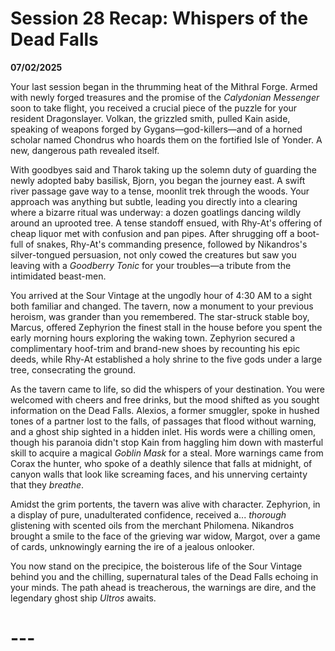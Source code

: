 # Session 28 Recap: Whispers of the Dead Falls

 **07/02/2025**

Your last session began in the thrumming heat of the Mithral Forge. Armed with newly forged treasures and the promise of the *Calydonian Messenger* soon to take flight, you received a crucial piece of the puzzle for your resident Dragonslayer. Volkan, the grizzled smith, pulled Kain aside, speaking of weapons forged by Gygans—god-killers—and of a horned scholar named Chondrus who hoards them on the fortified Isle of Yonder. A new, dangerous path revealed itself.

With goodbyes said and Tharok taking up the solemn duty of guarding the newly adopted baby basilisk, Bjorn, you began the journey east. A swift river passage gave way to a tense, moonlit trek through the woods. Your approach was anything but subtle, leading you directly into a clearing where a bizarre ritual was underway: a dozen goatlings dancing wildly around an uprooted tree. A tense standoff ensued, with Rhy-At's offering of cheap liquor met with confusion and pan pipes. After shrugging off a boot-full of snakes, Rhy-At's commanding presence, followed by Nikandros's silver-tongued persuasion, not only cowed the creatures but saw you leaving with a *Goodberry Tonic* for your troubles—a tribute from the intimidated beast-men.

You arrived at the Sour Vintage at the ungodly hour of 4:30 AM to a sight both familiar and changed. The tavern, now a monument to your previous heroism, was grander than you remembered. The star-struck stable boy, Marcus, offered Zephyrion the finest stall in the house before you spent the early morning hours exploring the waking town. Zephyrion secured a complimentary hoof-trim and brand-new shoes by recounting his epic deeds, while Rhy-At established a holy shrine to the five gods under a large tree, consecrating the ground.

As the tavern came to life, so did the whispers of your destination. You were welcomed with cheers and free drinks, but the mood shifted as you sought information on the Dead Falls. Alexios, a former smuggler, spoke in hushed tones of a partner lost to the falls, of passages that flood without warning, and a ghost ship sighted in a hidden inlet. His words were a chilling omen, though his paranoia didn't stop Kain from haggling him down with masterful skill to acquire a magical *Goblin Mask* for a steal. More warnings came from Corax the hunter, who spoke of a deathly silence that falls at midnight, of canyon walls that look like screaming faces, and his unnerving certainty that they *breathe*.

Amidst the grim portents, the tavern was alive with character. Zephyrion, in a display of pure, unadulterated confidence, received a... *thorough* glistening with scented oils from the merchant Philomena. Nikandros brought a smile to the face of the grieving war widow, Margot, over a game of cards, unknowingly earning the ire of a jealous onlooker.

You now stand on the precipice, the boisterous life of the Sour Vintage behind you and the chilling, supernatural tales of the Dead Falls echoing in your minds. The path ahead is treacherous, the warnings are dire, and the legendary ghost ship *Ultros* awaits.

# 

# ---
